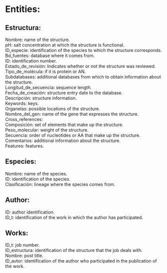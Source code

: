 # Entities:  

## Estructura:  

Nombre: name of the structure.  
pH: salt concentration at which the structure is functional.  
ID_especie: identification of the species to which the structure corresponds.  
Bd_fuentes: database where it comes from.  
ID: identification number.  
Estado_de_revisión: Indicates whether or not the structure was reviewed.  
Tipo_de_molécula: if it is protein or AN.  
Subdatabases: additional databases from which to obtain information about the structure.  
Longitud_de_secuencia: sequence length.  
Fecha_de_creación: structure entry date to the database.  
Descripción: structure information.  
Keywords: keys.  
Organelas: possible locations of the structure.  
Nombre_del_gen: name of the gene that expresses the structure.  
Cross_references:  
Composición: set of elements that make up the structure.  
Peso_molecular: weight of the structure.  
Secuencia: order of nucleotides or AA that make up the structure.  
Comentarios: additional information about the structure.  
Features: features.  

## Especies:  

Nombre: name of the species.  
ID: identification of the species.  
Clasificación: lineage where the species comes from.  

## Author:  

ID: author identification.  
ID_t: identification of the work in which the author has participated.  

## Works:  

ID_t: job number.  
ID_estructura: identification of the structure that the job deals with.  
Nombre: post title.  
ID_autor: identification of the author who participated in the publication of the work.

